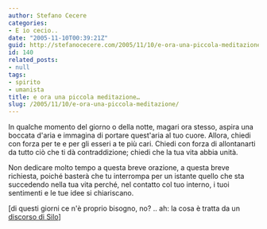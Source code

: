 ```yaml
---
author: Stefano Cecere
categories:
- E io cecio..
date: "2005-11-10T00:39:21Z"
guid: http://stefanocecere.com/2005/11/10/e-ora-una-piccola-meditazione/
id: 140
related_posts:
- null
tags:
- spirito
- umanista
title: e ora una piccola meditazione…
slug: /2005/11/10/e-ora-una-piccola-meditazione/
---
```


In qualche momento del giorno o della notte, magari ora stesso, aspira una boccata d'aria e immagina di portare quest'aria al tuo cuore. Allora, chiedi con forza per te e per gli esseri a te pi&#xf9; cari. Chiedi con forza di allontanarti da tutto ciò che ti d&#xe0; contraddizione; chiedi che la tua vita abbia unit&#xe0;.

Non dedicare molto tempo a questa breve orazione, a questa breve richiesta, poich&#xe9; baster&#xe0; che tu interrompa per un istante quello che sta succedendo nella tua vita perch&#xe9;, nel contatto col tuo interno, i tuoi sentimenti e le tue idee si chiariscano.

[di questi giorni ce n'è proprio bisogno, no? .. ah: la cosa è tratta da un [discorso di Silo](http://www.silo.net/LAHall_May_7_2005.shtml)]